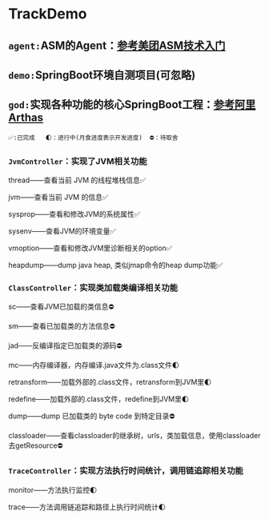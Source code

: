 # TrackDemo

## `agent:`ASM的Agent：[参考美团ASM技术入门](https://tech.meituan.com/2019/09/05/java-bytecode-enhancement.html)

## `demo:`SpringBoot环境自测项目(可忽略)

## `god:`实现各种功能的核心SpringBoot工程：[参考阿里Arthas](https://arthas.aliyun.com/doc/advanced-use.html)

```
✅:已完成   🌓：进行中(月食进度表示开发进度)  ⛔️：待取舍
```

### `JvmController`：实现了JVM相关功能

thread——查看当前 JVM 的线程堆栈信息✅

jvm——查看当前 JVM 的信息✅

sysprop——查看和修改JVM的系统属性✅

sysenv——查看JVM的环境变量✅

vmoption——查看和修改JVM里诊断相关的option✅

heapdump——dump java heap, 类似jmap命令的heap dump功能✅

### `ClassController`：实现类加载类编译相关功能
sc——查看JVM已加载的类信息⛔️

sm——查看已加载类的方法信息⛔️️

jad——反编译指定已加载类的源码⛔️

mc——内存编译器，内存编译.java文件为.class文件🌓

retransform——加载外部的.class文件，retransform到JVM里🌓

redefine——加载外部的.class文件，redefine到JVM里🌓

dump——dump 已加载类的 byte code 到特定目录⛔️

classloader——查看classloader的继承树，urls，类加载信息，使用classloader去getResource⛔️

### `TraceController`：实现方法执行时间统计，调用链追踪相关功能

monitor——方法执行监控🌓

trace——方法调用链追踪和路径上执行时间统计🌓
